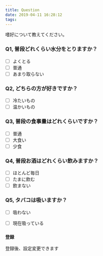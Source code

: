 ```yaml
---
title: Question
date: 2019-04-11 16:28:12
tags:
---
```


嗜好について教えてください。

### Q1, 普段どれくらい水分をとりますか？
- [ ] よくとる
- [ ] 普通
- [ ] あまり取らない

### Q2, どちらの方が好きですか？
- [ ] 冷たいもの
- [ ] 温かいもの

### Q3, 普段の食事量はどれくらいですか？
- [ ] 普通
- [ ] 大食い
- [ ] 少食

### Q4, 普段お酒はどれくらい飲みますか？
- [ ] ほとんど毎日
- [ ] たまに飲む
- [ ] 飲まない

### Q5, タバコは吸いますか？
- [ ] 吸わない
- [ ] 現在吸っている


### `登録`

登録後、設定変更できます
